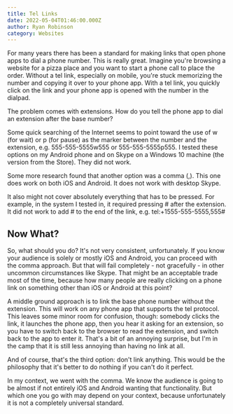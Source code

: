 ```yaml
---
title: Tel Links
date: 2022-05-04T01:46:00.000Z
author: Ryan Robinson
category: Websites
---
```


For many years there has been a standard for making links that open phone apps to dial a phone number. This is really great. Imagine you're browsing a website for a pizza place and you want to start a phone call to place the order. Without a tel link, especially on mobile, you're stuck memorizing the number and copying it over to your phone app. With a tel link, you quickly click on the link and your phone app is opened with the number in the dialpad.

The problem comes with extensions. How do you tell the phone app to dial an extension after the base number?

Some quick searching of the Internet seems to point toward the use of w (for wait) or p (for pause) as the marker between the number and the extension, e.g. 555-555-5555w555 or 555-555-5555p555. I tested these options on my Android phone and on Skype on a Windows 10 machine (the version from the Store). They did not work.

Some more research found that another option was a comma (,). This one does work on both iOS and Android. It does not work with desktop Skype. 

It also might not cover absolutely everything that has to be pressed. For example, in the system I tested in, it required pressing # after the extension. It did not work to add # to the end of the link, e.g. tel:+1555-555-5555,555#

## Now What?

So, what should you do? It's not very consistent, unfortunately. If you know your audience is solely or mostly iOS and Android, you can proceed with the comma approach. But that will fail completely - not gracefully - in other uncommon circumstances like Skype. That might be an acceptable trade most of the time, because how many people are really clicking on a phone link on something other than iOS or Android at this point?

A middle ground approach is to link the base phone number without the extension. This will work on any phone app that supports the tel protocol. This leaves some minor room for confusion, though: somebody clicks the link, it launches the phone app, then you hear it asking for an extension, so you have to switch back to the browser to read the extension, and switch back to the app to enter it. That's a bit of an annoying surprise, but I'm in the camp that it is still less annoying than having no link at all.

And of course, that's the third option: don't link anything. This would be the philosophy that it's better to do nothing if you can't do it perfect.

In my context, we went with the comma. We know the audience is going to be almost if not entirely iOS and Android wanting that functionality. But which one you go with may depend on your context, because unfortunately it is not a completely universal standard.
